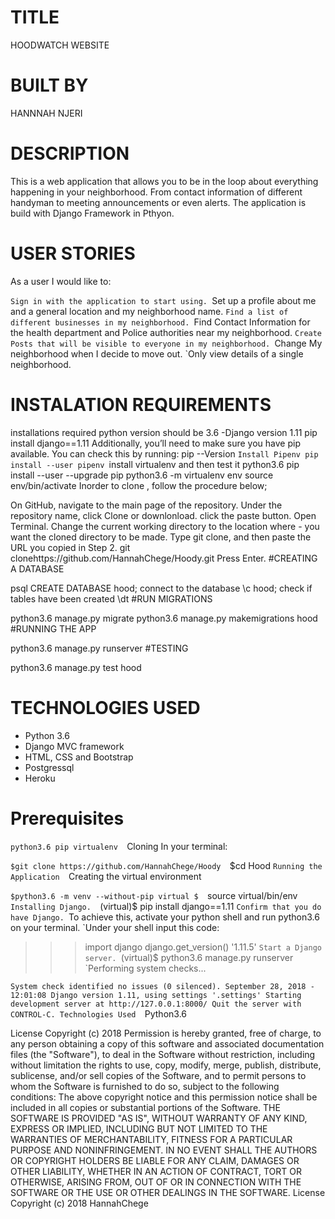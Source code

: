 # TITLE
HOODWATCH WEBSITE
# BUILT BY
 HANNNAH NJERI
# DESCRIPTION
This is a web application that allows you to be in the loop about everything happening in your neighborhood. From contact information of different handyman to meeting announcements or even alerts.
The application is build with Django Framework in Pthyon.

# USER STORIES
As a user I would like to:

`Sign in with the application to start using.
`Set up a profile about me and a general location and my neighborhood name.
`Find a list of different businesses in my neighborhood.
`Find Contact Information for the health department and Police authorities near my neighborhood.
`Create Posts that will be visible to everyone in my neighborhood.
`Change My neighborhood when I decide to move out.
`Only view details of a single neighborhood.

 # INSTALATION REQUIREMENTS
installations required
python version should be 3.6 -Django version 1.11 pip install django==1.11
Additionally, you’ll need to make sure you have pip available. You can check this by running:
pip --Version
`Install Pipenv pip install --user pipenv
`install virtualenv and then test it
python3.6 pip install --user --upgrade pip
python3.6 -m virtualenv env
source env/bin/activate
Inorder to clone , follow the procedure below;

On GitHub, navigate to the main page of the repository.
Under the repository name, click Clone or downlonload.
click the paste button.
Open Terminal.
Change the current working directory to the location where - you want the cloned directory to be made.
Type git clone, and then paste the URL you copied in Step 2.
git clonehttps://github.com/HannahChege/Hoody.git Press Enter.
#CREATING A DATABASE

psql
CREATE DATABASE hood;
connect to the database \c hood;
check if tables have been created \dt
#RUN MIGRATIONS

python3.6 manage.py migrate
python3.6 manage.py makemigrations hood
#RUNNING THE APP

python3.6 manage.py runserver
#TESTING

python3.6 manage.py test hood
# TECHNOLOGIES USED
- Python 3.6
- Django MVC framework
- HTML, CSS and Bootstrap
- Postgressql
- Heroku
# Prerequisites 
`python3.6 pip virtualenv 
`Cloning In your terminal:

`$git clone https://github.com/HannahChege/Hoody 
`$cd Hood
`Running the Application 
`Creating the virtual environment

`$python3.6 -m venv --without-pip virtual $ 
`source virtual/bin/env 
`Installing Django. 
`(virtual)$ pip install django==1.11
`Confirm that you do have Django.
`To achieve this, activate your python shell and run python3.6 on your terminal.
`Under your shell input this code:
 >>> import django
>>> django.get_version()
'1.11.5'
`Start a Django server.
`(virtual)$ python3.6 manage.py runserver
`Performing system checks...

`System check identified no issues (0 silenced).
September 28, 2018 - 12:01:08
Django version 1.11, using settings '.settings'
Starting development server at http://127.0.0.1:8000/
Quit the server with CONTROL-C.
 Technologies Used 
`Python3.6  

License Copyright (c) 2018
Permission is hereby granted, free of charge, to any person obtaining a copy of this software and associated documentation files (the "Software"), to deal in the Software without restriction, including without limitation the rights to use, copy, modify, merge, publish, distribute, sublicense, and/or sell copies of the Software, and to permit persons to whom the Software is furnished to do so, subject to the following conditions:
The above copyright notice and this permission notice shall be included in all copies or substantial portions of the Software.
THE SOFTWARE IS PROVIDED "AS IS", WITHOUT WARRANTY OF ANY KIND, EXPRESS OR IMPLIED, INCLUDING BUT NOT LIMITED TO THE WARRANTIES OF MERCHANTABILITY, FITNESS FOR A PARTICULAR PURPOSE AND NONINFRINGEMENT. IN NO EVENT SHALL THE AUTHORS OR COPYRIGHT HOLDERS BE LIABLE FOR ANY CLAIM, DAMAGES OR OTHER LIABILITY, WHETHER IN AN ACTION OF CONTRACT, TORT OR OTHERWISE, ARISING FROM, OUT OF OR IN CONNECTION WITH THE SOFTWARE OR THE USE OR OTHER DEALINGS IN THE SOFTWARE.
License Copyright (c) 2018 
HannahChege
